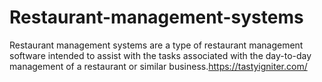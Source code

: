 # Restaurant-management-systems
Restaurant management systems are a type of restaurant management software intended to assist with the tasks associated with the day-to-day management of a restaurant or similar business.https://tastyigniter.com/
